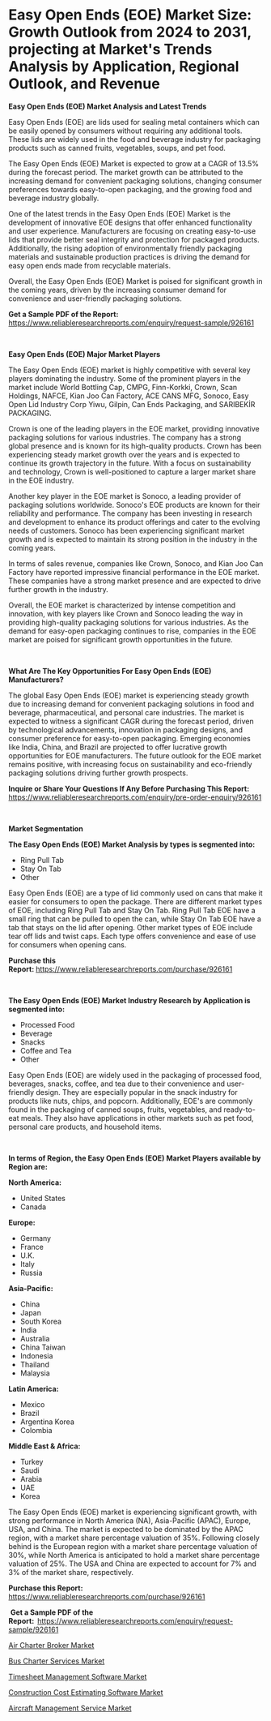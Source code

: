 <p><h1>Easy Open Ends (EOE) Market Size: Growth Outlook from 2024 to 2031, projecting at Market's Trends Analysis by Application, Regional Outlook, and Revenue</h1></p><p><strong>Easy Open Ends (EOE) Market Analysis and Latest Trends</strong></p>
<p><p>Easy Open Ends (EOE) are lids used for sealing metal containers which can be easily opened by consumers without requiring any additional tools. These lids are widely used in the food and beverage industry for packaging products such as canned fruits, vegetables, soups, and pet food.</p><p>The Easy Open Ends (EOE) Market is expected to grow at a CAGR of 13.5% during the forecast period. The market growth can be attributed to the increasing demand for convenient packaging solutions, changing consumer preferences towards easy-to-open packaging, and the growing food and beverage industry globally.</p><p>One of the latest trends in the Easy Open Ends (EOE) Market is the development of innovative EOE designs that offer enhanced functionality and user experience. Manufacturers are focusing on creating easy-to-use lids that provide better seal integrity and protection for packaged products. Additionally, the rising adoption of environmentally friendly packaging materials and sustainable production practices is driving the demand for easy open ends made from recyclable materials.</p><p>Overall, the Easy Open Ends (EOE) Market is poised for significant growth in the coming years, driven by the increasing consumer demand for convenience and user-friendly packaging solutions.</p></p>
<p><strong>Get a Sample PDF of the Report:&nbsp;</strong> <a href="https://www.reliableresearchreports.com/enquiry/request-sample/926161">https://www.reliableresearchreports.com/enquiry/request-sample/926161</a></p>
<p>&nbsp;</p>
<p><strong>Easy Open Ends (EOE) Major Market Players</strong></p>
<p><p>The Easy Open Ends (EOE) market is highly competitive with several key players dominating the industry. Some of the prominent players in the market include World Bottling Cap, CMPG, Finn-Korkki, Crown, Scan Holdings, NAFCE, Kian Joo Can Factory, ACE CANS MFG, Sonoco, Easy Open Lid Industry Corp Yiwu, Gilpin, Can Ends Packaging, and SARIBEKİR PACKAGING.</p><p>Crown is one of the leading players in the EOE market, providing innovative packaging solutions for various industries. The company has a strong global presence and is known for its high-quality products. Crown has been experiencing steady market growth over the years and is expected to continue its growth trajectory in the future. With a focus on sustainability and technology, Crown is well-positioned to capture a larger market share in the EOE industry.</p><p>Another key player in the EOE market is Sonoco, a leading provider of packaging solutions worldwide. Sonoco's EOE products are known for their reliability and performance. The company has been investing in research and development to enhance its product offerings and cater to the evolving needs of customers. Sonoco has been experiencing significant market growth and is expected to maintain its strong position in the industry in the coming years.</p><p>In terms of sales revenue, companies like Crown, Sonoco, and Kian Joo Can Factory have reported impressive financial performance in the EOE market. These companies have a strong market presence and are expected to drive further growth in the industry.</p><p>Overall, the EOE market is characterized by intense competition and innovation, with key players like Crown and Sonoco leading the way in providing high-quality packaging solutions for various industries. As the demand for easy-open packaging continues to rise, companies in the EOE market are poised for significant growth opportunities in the future.</p></p>
<p>&nbsp;</p>
<p><strong>What Are The Key Opportunities For Easy Open Ends (EOE) Manufacturers?</strong></p>
<p><p>The global Easy Open Ends (EOE) market is experiencing steady growth due to increasing demand for convenient packaging solutions in food and beverage, pharmaceutical, and personal care industries. The market is expected to witness a significant CAGR during the forecast period, driven by technological advancements, innovation in packaging designs, and consumer preference for easy-to-open packaging. Emerging economies like India, China, and Brazil are projected to offer lucrative growth opportunities for EOE manufacturers. The future outlook for the EOE market remains positive, with increasing focus on sustainability and eco-friendly packaging solutions driving further growth prospects.</p></p>
<p><strong>Inquire or Share Your Questions If Any Before Purchasing This Report:</strong> <a href="https://www.reliableresearchreports.com/enquiry/pre-order-enquiry/926161">https://www.reliableresearchreports.com/enquiry/pre-order-enquiry/926161</a></p>
<p>&nbsp;</p>
<p><strong>Market Segmentation</strong></p>
<p><strong>The Easy Open Ends (EOE) Market Analysis by types is segmented into:</strong></p>
<p><ul><li>Ring Pull Tab</li><li>Stay On Tab</li><li>Other</li></ul></p>
<p><p>Easy Open Ends (EOE) are a type of lid commonly used on cans that make it easier for consumers to open the package. There are different market types of EOE, including Ring Pull Tab and Stay On Tab. Ring Pull Tab EOE have a small ring that can be pulled to open the can, while Stay On Tab EOE have a tab that stays on the lid after opening. Other market types of EOE include tear off lids and twist caps. Each type offers convenience and ease of use for consumers when opening cans.</p></p>
<p><strong>Purchase this Report:&nbsp;</strong><a href="https://www.reliableresearchreports.com/purchase/926161">https://www.reliableresearchreports.com/purchase/926161</a></p>
<p>&nbsp;</p>
<p><strong>The Easy Open Ends (EOE) Market Industry Research by Application is segmented into:</strong></p>
<p><ul><li>Processed Food</li><li>Beverage</li><li>Snacks</li><li>Coffee and Tea</li><li>Other</li></ul></p>
<p><p>Easy Open Ends (EOE) are widely used in the packaging of processed food, beverages, snacks, coffee, and tea due to their convenience and user-friendly design. They are especially popular in the snack industry for products like nuts, chips, and popcorn. Additionally, EOE's are commonly found in the packaging of canned soups, fruits, vegetables, and ready-to-eat meals. They also have applications in other markets such as pet food, personal care products, and household items.</p></p>
<p>&nbsp;</p>
<p><strong>In terms of Region, the Easy Open Ends (EOE) Market Players available by Region are:</strong></p>
<p>
    <p> <strong> North America: </strong>
        <ul>
            <li>United States</li>
            <li>Canada</li>
        </ul>
        </p> 
    <p> <strong> Europe: </strong>
        <ul>
            <li>Germany</li>
            <li>France</li>
            <li>U.K.</li>
            <li>Italy</li>
            <li>Russia</li>
        </ul>
        </p> 
    <p> <strong> Asia-Pacific: </strong>
        <ul>
            <li>China</li>
            <li>Japan</li>
            <li>South Korea</li>
            <li>India</li>
            <li>Australia</li>
            <li>China Taiwan</li>
            <li>Indonesia</li>
            <li>Thailand</li>
            <li>Malaysia</li>
        </ul>
        </p> 
    <p> <strong> Latin America: </strong>
        <ul>
            <li>Mexico</li>
            <li>Brazil</li>
            <li>Argentina Korea</li>
            <li>Colombia</li>
        </ul>
        </p> 
    <p> <strong> Middle East & Africa: </strong>
        <ul>
            <li>Turkey</li>
            <li>Saudi</li>
            <li>Arabia</li>
            <li>UAE</li>
            <li>Korea</li>
        </ul>
    </p>
    </p>
<p><p>The Easy Open Ends (EOE) market is experiencing significant growth, with strong performance in North America (NA), Asia-Pacific (APAC), Europe, USA, and China. The market is expected to be dominated by the APAC region, with a market share percentage valuation of 35%. Following closely behind is the European region with a market share percentage valuation of 30%, while North America is anticipated to hold a market share percentage valuation of 25%. The USA and China are expected to account for 7% and 3% of the market share, respectively.</p></p>
<p><strong>Purchase this Report: </strong><a href="https://www.reliableresearchreports.com/purchase/926161">https://www.reliableresearchreports.com/purchase/926161</a></p>
<p>&nbsp;<strong>Get a Sample PDF of the Report:&nbsp;&nbsp;</strong><a href="https://www.reliableresearchreports.com/enquiry/request-sample/926161">https://www.reliableresearchreports.com/enquiry/request-sample/926161</a></p>
<p><strong></strong></p>
<p><p><a href="https://medium.com/p/17753e9b72df/edit">Air Charter Broker Market</a></p><p><a href="https://medium.com/p/337af0915e5f/edit">Bus Charter Services Market</a></p><p><a href="https://medium.com/p/d573ee890c7c/edit">Timesheet Management Software Market</a></p><p><a href="https://medium.com/p/0daa514851a7/edit">Construction Cost Estimating Software Market</a></p><p><a href="https://medium.com/p/2a9833c444a5/edit">Aircraft Management Service Market</a></p></p>